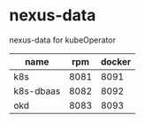 # nexus-data
nexus-data for kubeOperator

name | rpm |  docker  
-|-|-
k8s | 8081 | 8091 |
k8s-dbaas | 8082 | 8092 |
okd | 8083 | 8093 |

